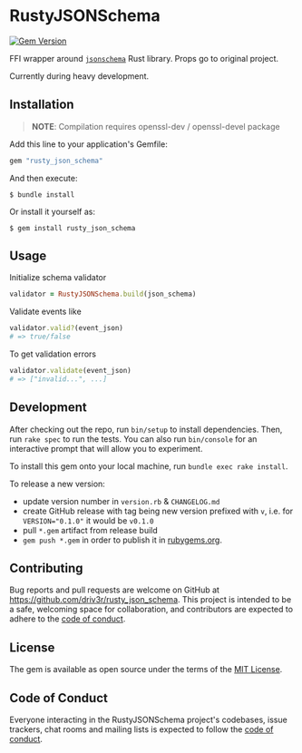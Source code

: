 # RustyJSONSchema

[![Gem Version](https://badge.fury.io/rb/rusty_json_schema.svg)](https://badge.fury.io/rb/rusty_json_schema)

FFI wrapper around [`jsonschema`](https://github.com/Stranger6667/jsonschema-rs) Rust library. Props go to original project.

Currently during heavy development.

## Installation

> **NOTE**: Compilation requires openssl-dev / openssl-devel package

Add this line to your application's Gemfile:

```ruby
gem "rusty_json_schema"
```

And then execute:

```
$ bundle install
```

Or install it yourself as:

```
$ gem install rusty_json_schema
```

## Usage

Initialize schema validator

```ruby
validator = RustyJSONSchema.build(json_schema)
```

Validate events like

```ruby
validator.valid?(event_json)
# => true/false
```

To get validation errors

```ruby
validator.validate(event_json)
# => ["invalid...", ...]
```

## Development

After checking out the repo, run `bin/setup` to install dependencies. Then, run `rake spec` to run the tests. You can also run `bin/console` for an interactive prompt that will allow you to experiment.

To install this gem onto your local machine, run `bundle exec rake install`.

To release a new version:

- update version number in `version.rb` & `CHANGELOG.md`
- create GitHub release with tag being new version prefixed with `v`, i.e. for `VERSION="0.1.0"` it would be `v0.1.0`
- pull `*.gem` artifact from release build
- `gem push *.gem` in order to publish it in [rubygems.org](https://rubygems.org).

## Contributing

Bug reports and pull requests are welcome on GitHub at https://github.com/driv3r/rusty_json_schema. This project is intended to be a safe, welcoming space for collaboration, and contributors are expected to adhere to the [code of conduct](https://github.com/driv3r/rusty_json_schema/blob/master/CODE_OF_CONDUCT.md).

## License

The gem is available as open source under the terms of the [MIT License](https://opensource.org/licenses/MIT).

## Code of Conduct

Everyone interacting in the RustyJSONSchema project's codebases, issue trackers, chat rooms and mailing lists is expected to follow the [code of conduct](https://github.com/driv3r/rusty_json_schema/blob/master/CODE_OF_CONDUCT.md).
